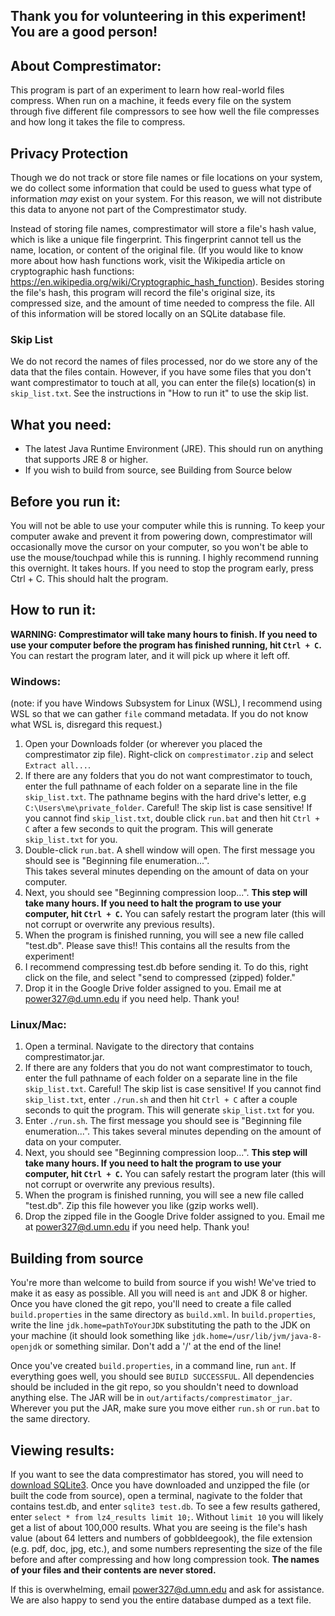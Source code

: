 ## Thank you for volunteering in this experiment! You are a good person!

## About Comprestimator:
  This program is part of an experiment to learn how real-world files compress.  When run on a machine, it feeds every file on the system through five different file compressors to see how well the file compresses and how long it takes the file to compress.
  
## Privacy Protection
Though we do not track or store file names or file locations on your system, we do collect some information that could be used to guess what type of information <i>may</i> exist on your system.  For this reason, we will not distribute this data to anyone not part of the Comprestimator study. 

Instead of storing file names, comprestimator will store a file's hash value, which is like a unique file fingerprint.  This fingerprint cannot tell us the name, location, or content of the original file.  (If you would like to know more about how hash functions work, visit the Wikipedia article on cryptographic hash functions: https://en.wikipedia.org/wiki/Cryptographic_hash_function).  Besides storing the file's hash, this program will record the file's original size, its compressed size, and the amount of time needed to compress the file.  All of this information will be stored locally on an SQLite database file.

### Skip List
We do not record the names of files processed, nor do we store any of the data that the files contain.  However, if you have some files that you don't want comprestimator to touch at all, you can enter the file(s) location(s) in `skip_list.txt`.  See the instructions in "How to run it" to use the skip list.

## What you need:
- The latest Java Runtime Environment (JRE).  This should run on anything that supports JRE 8 or higher.
- If you wish to build from source, see Building from Source below

## Before you run it:
  You will not be able to use your computer while this is running.  To keep your computer awake and prevent it from powering down, comprestimator will occasionally move the cursor on your computer, so you won't be able to use the mouse/touchpad while this is running.  I highly recommend running this overnight.  It takes hours.
  If you need to stop the program early, press Ctrl + C.  This should halt the program.
  
## How to run it:
**WARNING: Comprestimator will take many hours to finish.  If you need to use your computer before the program has finished running, hit `Ctrl + C`.** You can restart the program later, and it will pick up where it left off.

  ### Windows:
  
  (note: if you have Windows Subsystem for Linux (WSL), I recommend using WSL so that we can gather `file` command metadata.  If you do not know what WSL is, disregard this request.)
    
  1. Open your Downloads folder (or wherever you placed the comprestimator zip file).  Right-click on `comprestimator.zip` and select `Extract all...`.  
  1. If there are any folders that you do not want comprestimator to touch, enter the full pathname of each folder on a separate line in the file `skip_list.txt`.  The pathname begins with the hard drive's letter, e.g `C:\Users\me\private_folder`. Careful!  The skip list is case sensitive!
     If you cannot find `skip_list.txt`, double click `run.bat` and then hit `Ctrl + C` after a few seconds to quit the program. This will generate `skip_list.txt` for you. 
  2. Double-click `run.bat`. A shell window will open.  The first message you should see is "Beginning file enumeration...".  
     This takes several minutes depending on the amount of data on your computer.
  3. Next, you should see "Beginning compression loop...".  <b>This step will take many hours.  If you need to halt the 
     program to use your computer, hit `Ctrl + C`.</b> You can safely restart the program later (this will not corrupt or overwrite any previous results).
  4. When the program is finished running, you will see a new file called "test.db".   Please save this!! This contains all 
     the results from the experiment!  
  5. I recommend compressing test.db before sending it.  To do this, right click on the file, and select "send to compressed 
     (zipped) folder."
  6. Drop it in the Google Drive folder assigned to you.  Email me at power327@d.umn.edu if you need help.  Thank you!
  
  
  ### Linux/Mac:
  1. Open a terminal.  Navigate to the directory that contains comprestimator.jar.
  1. If there are any folders that you do not want comprestimator to touch, enter the full pathname of each folder on a separate line in the file `skip_list.txt`.  Careful!  The skip list is case sensitive!
     If you cannot find `skip_list.txt`, enter `./run.sh` and then hit `Ctrl + C` after a couple seconds to quit the program.  This will generate `skip_list.txt` for you.
  2. Enter `./run.sh`. The first message you should see is "Beginning file enumeration...".  This takes several minutes depending on the amount of data on your computer.
  3. Next, you should see "Beginning compression loop...".  <b>This step will take many hours.  If you need to halt the 
     program to use your computer, hit `Ctrl + C`.</b> You can safely restart the program later (this will not corrupt or overwrite any previous results).
  4. When the program is finished running, you will see a new file called "test.db".  Zip this file however you like (gzip
     works well).
  5. Drop the zipped file in the Google Drive folder assigned to you.  Email me at power327@d.umn.edu if you need help.  Thank you!
  
## Building from source
You're more than welcome to build from source if you wish!  We've tried to make it as easy as possible.  All you will need is `ant` and JDK 8 or higher.  Once you have cloned the git repo, you'll need to create a file called `build.properties` in the same directory as `build.xml`.  In `build.properties`, write the line
```jdk.home=pathToYourJDK``` substituting the path to the JDK on your machine (it should look something like `jdk.home=/usr/lib/jvm/java-8-openjdk` or something similar.  Don't add a '/' at the end of the line!

Once you've created `build.properties`, in a command line, run `ant`.  If everything goes well, you should see `BUILD SUCCESSFUL`.  All dependencies should be included in the git repo, so you shouldn't need to download anything else.  The JAR will be in `out/artifacts/comprestimator_jar`.  Wherever you put the JAR, make sure you move either `run.sh` or `run.bat` to the same directory.
  
## Viewing results:
If you want to see the data comprestimator has stored, you will need to [download SQLite3](https://www.sqlite.org/download.html).  Once you have downloaded and unzipped the file (or built the code from source), open a terminal, nagivate to the folder that contains test.db, and enter `sqlite3 test.db`.  To see a few results gathered, enter `select * from lz4_results limit 10;`. Without `limit 10` you will likely get a list of about 100,000 results.  What you are seeing is the file's hash value (about 64 letters and numbers of gobbldeegook), the file extension (e.g. pdf, doc, jpg, etc.), and some numbers representing the size of the file before and after compressing and how long compression took.  **The names of your files and their contents are never stored.**

If this is overwhelming, email power327@d.umn.edu and ask for assistance.  We are also happy to send you the entire database dumped as a text file.
